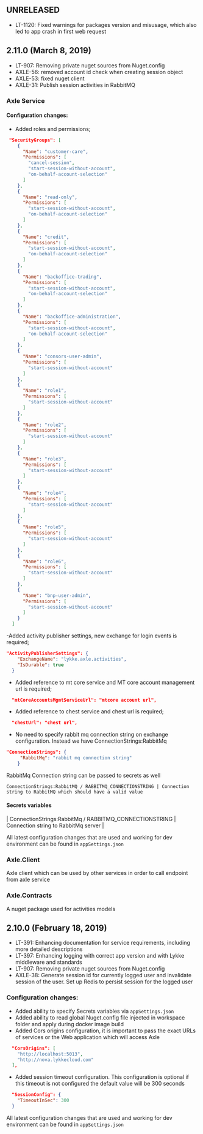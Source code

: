 ## UNRELEASED

* LT-1120: Fixed warnings for packages version and misusage, which also led to app crash in first web request

## 2.11.0 (March 8, 2019)

* LT-907: Removing private nuget sources from Nuget.config
* AXLE-56: removed account id check when creating session object
* AXLE-53: fixed nuget client
* AXLE-31: Publish session activities in RabbitMQ

### Axle Service

#### Configuration changes:

- Added roles and permissions;

```json
 "SecurityGroups": [
    {
      "Name": "customer-care",
      "Permissions": [
        "cancel-session",
        "start-session-without-account",
        "on-behalf-account-selection"
      ]
    },
    {
      "Name": "read-only",
      "Permissions": [
        "start-session-without-account",
        "on-behalf-account-selection"
      ]
    },
    {
      "Name": "credit",
      "Permissions": [
        "start-session-without-account",
        "on-behalf-account-selection"
      ]
    },
    {
      "Name": "backoffice-trading",
      "Permissions": [
        "start-session-without-account",
        "on-behalf-account-selection"
      ]
    },
    {
      "Name": "backoffice-administration",
      "Permissions": [
        "start-session-without-account",
        "on-behalf-account-selection"
      ]
    },
    {
      "Name": "consors-user-admin",
      "Permissions": [
        "start-session-without-account"
      ]
    },
    {
      "Name": "role1",
      "Permissions": [
        "start-session-without-account"
      ]
    },
    {
      "Name": "role2",
      "Permissions": [
        "start-session-without-account"
      ]
    },
    {
      "Name": "role3",
      "Permissions": [
        "start-session-without-account"
      ]
    },
    {
      "Name": "role4",
      "Permissions": [
        "start-session-without-account"
      ]
    },
    {
      "Name": "role5",
      "Permissions": [
        "start-session-without-account"
      ]
    },
    {
      "Name": "role6",
      "Permissions": [
        "start-session-without-account"
      ]
    },
    {
      "Name": "bnp-user-admin",
      "Permissions": [
        "start-session-without-account"
      ]
    }
  ]
```

-Added activity publisher settings, new exchange for login events is required;

```json
"ActivityPublisherSettings": {
    "ExchangeName": "lykke.axle.activities",
    "IsDurable": true
  }
```

- Added reference to mt core service and MT core account management url is required;

```json
  "mtCoreAccountsMgmtServiceUrl": "mtcore account url",
```

- Added reference to chest service and chest url is required;

```json
  "chestUrl": "chest url",
```

- No need to specify rabbit mq connection string on exchange configuration.
  Instead we have ConnectionStrings:RabbitMq
  
```json
"ConnectionStrings": {
	 "RabbitMq": "rabbit mq connection string"
	}
```

RabbitMq Connection string can be passed to secrets as well 

```
ConnectionStrings:RabbitMQ / RABBITMQ_CONNECTIONSTRING | Connection string to RabbitMQ which should have a valid value 
```

#### Secrets variables

  | ConnectionStrings:RabbitMq / RABBITMQ_CONNECTIONSTRING | Connection string to RabbitMq server |

All latest configuration changes that are used and working for dev environment can be found in ```appSettings.json```

### Axle.Client

Axle client which can be used by other services in order to call endpoint from axle service

### Axle.Contracts

A nuget package used for activities models


## 2.10.0 (February 18, 2019)

* LT-391: Enhancing documentation for service requirements, including more detailed descriptions
* LT-397: Enhancing logging with correct app version and with Lykke middleware and standards
* LT-907: Removing private nuget sources from Nuget.config
* AXLE-38: Generate session id for currently logged user and invalidate session of the user. Set up Redis to persist session for the logged user

### Configuration changes:

  - Added ability to specify Secrets variables via `appSettings.json`
  - Added ability to read global Nuget.config file injected in workspace folder and apply during docker image build
  - Added Cors origins configuration, it is important to pass the exact URLs of services or the Web application which will access Axle
 
  ```json
    "CorsOrigins": [ 
      "http://localhost:5013", 
      "http://nova.lykkecloud.com" 
    ],
  ```

  - Added session timeout configuration. This configuration is optional if this timeout is not configured the default value will be 300 seconds

  ```json
    "SessionConfig": {
      "TimeoutInSec": 300
    }
  ```

  All latest configuration changes that are used and working for dev environment can be found in ```appSettings.json```

